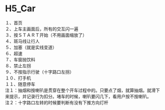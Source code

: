# H5_Car
１、首页<br/>
２、上车主画面后，所有的交互闪一遍<br/>
３、按ＳＴＡＲＴ开始（不用画面缩放了）<br/>
４、斑马线让行人<br/>
５、加塞（就是实线变道）<br/>
６、超速<br/>
７、车窗抛饮料<br/>
８、禁止左拐<br/>
９、不按指示行驶（十字路口左拐）<br/>
１０、打手机<br/>
１１、随意停车<br/>
注１：抽烟和按喇叭是贯穿在整个开车过程中的。只要点了烟，就算抽烟。就滑下来提示，并记录行为扣分。堵车的时候，喇叭要闪几下，看用户按不按喇叭。<br/>
注２：十字路口左转的时候要判断有没有下推方向灯杆<br/>
